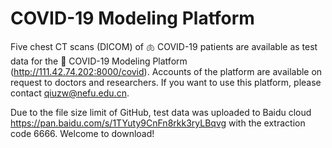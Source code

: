 # COVID-19 Modeling Platform
Five chest CT scans (DICOM) of 🫁 COVID-19 patients are available as test data for the 🏥 COVID-19 Modeling Platform (http://111.42.74.202:8000/covid). Accounts of the platform are available on request to doctors and researchers. If you want to use this platform, please contact qiuzw@nefu.edu.cn.

Due to the file size limit of GitHub, test data was uploaded to Baidu cloud https://pan.baidu.com/s/1TYuty9CnFn8rkk3ryLBqvg with the extraction code 6666. Welcome to download!
